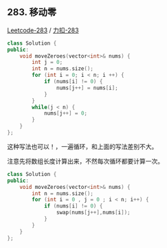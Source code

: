 ﻿## 283. 移动零

[Leetcode-283](https://leetcode.com/problems/move-zeroes/) / [力扣-283](https://leetcode-cn.com/problems/move-zeroes/)

```cpp
class Solution {
public:
    void moveZeroes(vector<int>& nums) {
        int j = 0;
        int n = nums.size();
        for (int i = 0; i < n; i ++) {
            if (nums[i] != 0) {
                nums[j++] = nums[i];
            }
        }
        while(j < n) {
            nums[j++] = 0;
        }
    }
};
```

这种写法也可以！，一遍循环，和上面的写法差别不大。

注意先将数组长度计算出来，不然每次循环都要计算一次。

```cpp
class Solution {
public:
    void moveZeroes(vector<int>& nums) {
        int n = nums.size();
        for (int i = 0 , j = 0 ; i < n; i++) {
            if (nums[i] != 0) {
                swap(nums[j++],nums[i]);
            }
        }
    }
};
```